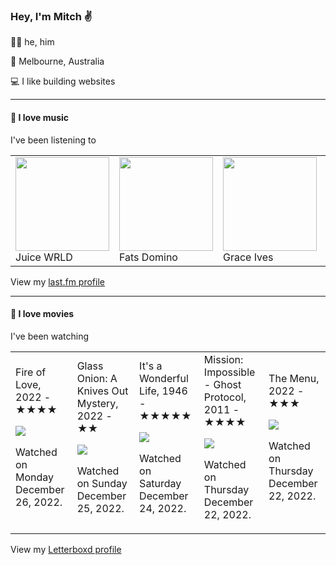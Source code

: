 <article><h3>Hey, I&#x27;m Mitch ✌️</h3><section><p>🙆‍♂️ he, him</p><p>📍 Melbourne, Australia</p><p>💻 I like building websites</p></section><hr/><section><h4>💽 I love music</h4><p>I&#x27;ve been listening to</p><table><tbody><td><img src="https://lastfm.freetls.fastly.net/i/u/174s/cb8e41ecc96f769575babd440b81e795.png" height="150px" alt="" role="presentation"/><br/>Juice WRLD</td><td><img src="https://lastfm.freetls.fastly.net/i/u/174s/bba6a51d70b04124b7036824159fc770.png" height="150px" alt="" role="presentation"/><br/>Fats Domino</td><td><img src="https://lastfm.freetls.fastly.net/i/u/174s/5394d0e0b39b5e69f239b3af20123770.png" height="150px" alt="" role="presentation"/><br/>Grace Ives</td><td><img src="https://lastfm.freetls.fastly.net/i/u/174s/2666bdc9b7264b799f8a882e471cd62e.png" height="150px" alt="" role="presentation"/><br/>The 1975</td><td><img src="https://lastfm.freetls.fastly.net/i/u/174s/c6629582f276e80e1255fccfdafc734e.png" height="150px" alt="" role="presentation"/><br/>Pinegrove</td></tbody></table><span>View my <a href="https://www.last.fm/user/mylsb">last.fm profile</a></span></section><hr/><section><h4>📼 I love movies</h4><p>I&#x27;ve been watching</p><table><tbody><td>Fire of Love, 2022 - ★★★★<br/><span> <p><img src="https://a.ltrbxd.com/resized/film-poster/8/1/9/8/6/3/819863-fire-of-love-0-600-0-900-crop.jpg?v=d79f69426b"/></p> <p>Watched on Monday December 26, 2022.</p> </span></td><td>Glass Onion: A Knives Out Mystery, 2022 - ★★<br/><span> <p><img src="https://a.ltrbxd.com/resized/film-poster/5/8/6/7/2/3/586723-glass-onion-a-knives-out-mystery-0-600-0-900-crop.jpg?v=ce7ed2a83f"/></p> <p>Watched on Sunday December 25, 2022.</p> </span></td><td>It&#x27;s a Wonderful Life, 1946 - ★★★★★<br/><span> <p><img src="https://a.ltrbxd.com/resized/film-poster/5/0/9/4/9/50949-it-s-a-wonderful-life-0-600-0-900-crop.jpg?v=64b72dd083"/></p> <p>Watched on Saturday December 24, 2022.</p> </span></td><td>Mission: Impossible - Ghost Protocol, 2011 - ★★★★<br/><span> <p><img src="https://a.ltrbxd.com/resized/sm/upload/mi/dr/zr/6r/e3SnEE5ug02TsH86H6EF30laHjO-0-600-0-900-crop.jpg?v=7a2d316f72"/></p> <p>Watched on Thursday December 22, 2022.</p> </span></td><td>The Menu, 2022 - ★★★<br/><span> <p><img src="https://a.ltrbxd.com/resized/film-poster/5/2/1/3/2/3/521323-the-menu-0-600-0-900-crop.jpg?v=d00a0d03a8"/></p> <p>Watched on Thursday December 22, 2022.</p> </span></td></tbody></table><span>View my <a href="https://letterboxd.com/myslab/">Letterboxd profile</a></span></section></article>